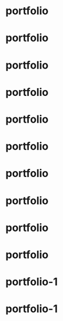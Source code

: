 # portfolio
# portfolio
# portfolio
# portfolio
# portfolio
# portfolio
# portfolio
# portfolio
# portfolio
# portfolio
# portfolio-1
# portfolio-1
